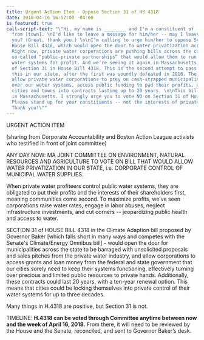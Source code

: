 ```yaml
---
title: Urgent Action Item - Oppose Section 31 of HB 4318
date: 2018-04-16 16:52:00 -04:00
is featured: true
call-script-text: "\"Hi, my name is ________ and I'm a constituent of [Representative/Senator]______'s
  from [town]. \nI'd like to leave a message for him/her -- may I leave that with
  you? (Great, thank you.) \n\nI'm calling to urge him/her to oppose Section 31 of
  House Bill 4318, which would open the door to water privatization across our state.
  Right now, private water corporations are pushing bills across the country to facilitate
  so-called “public-private partnerships” that would allow them to run our public
  water systems for profit. And we're seeing it again in Massachusetts, in the form
  of Section 31 in House Bill 4318. This is the second attempt to pass a bill like
  this in our state, after the first was soundly defeated in 2016. The bill would
  allow private water corporations to prey on cash-strapped municipalities to take
  over our water systems, access public funding to pad their profits, and lock our
  cities and towns into contracts lasting up to 20 years. \n\nThis bill is unacceptable
  in Massachusetts. I strongly urge you to vote NO on Section 31 of House Bill 4318.
  Please stand up for your constituents -- not the interests of private water corporations.
  Thank you!\""
---
```


URGENT ACTION ITEM

\(sharing from Corporate Accountability and Boston Action League activists who testified in front of joint committee)

ANY DAY NOW: MA JOINT COMMITTEE ON ENVIRONMENT, NATURAL RESOURCES AND AGRICULTURE TO VOTE ON BILL THAT WOULD ALLOW WATER PRIVATIZATION IN OUR STATE, i.e. CORPORATE CONTROL OF MUNICIPAL WATER SUPPLIES.

When private water profiteers control public water systems, they are obligated to put their profits and the interests of their shareholders first, meaning communities come second. To maximize profits, we’ve seen corporations raise water rates, engage in labor abuses, neglect infrastructure investments, and cut corners -- jeopardizing public health and access to water.


SECTION 31 of HOUSE BILL 4318 in the Climate Adaption bill proposed by Governor Baker \[which falls short in many ways and competes with the Senate's Climate/Energy Omnibus bill\] - would open the door for municipalities across the state to be barraged with unsolicited proposals and sales pitches from the private water industry, and allow corporations to access grants and loan money from the federal and state government that our cities sorely need to keep their systems functioning, effectively turning over precious and limited public resources to private hands. Additionally, these contracts could last 20 years, with a ten-year renewal option. This means that cities could be locking themselves into private control of their water systems for up to three decades.

Many things in H.4318 are positive, but Section 31 is not.

TIMELINE: **H.4318 can be voted through Committee anytime between now and the week of April 16, 2018.** From there, it will need to be reviewed by the House and the Senate, reconciled, and sent to Governor Baker’s desk.